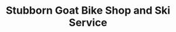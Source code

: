 ---
title: "Stubborn Goat Bike Shop and Ski Service"
url: /san-diego/stubborn-goat-bike-shop-and-ski-service/
shop: Fahrrad
---